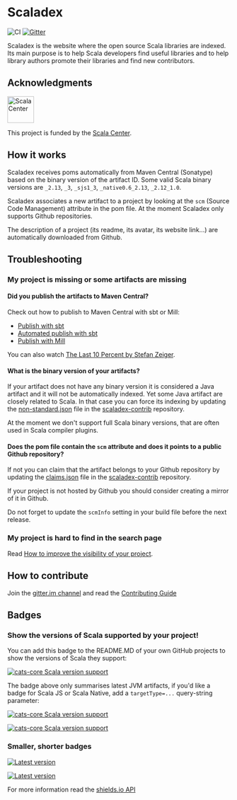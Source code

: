 # Scaladex

![CI](https://github.com/scalacenter/scaladex/actions/workflows/ci.yml/badge.svg)
[![Gitter](https://img.shields.io/gitter/room/scalacenter/scaladex.svg?style=flat-square)](https://gitter.im/scalacenter/scaladex)

Scaladex is the website where the open source Scala libraries are indexed.
Its main purpose is to help Scala developers find useful libraries and to help library authors promote their libraries and find new contributors.

## Acknowledgments

<a title="Scala Center" href="https://scala.epfl.ch/"><img alt="Scala Center" src="https://scala.epfl.ch/resources/img/scala-center-logo-black.png" height="60" /></a>

This project is funded by the <a title="Scala Center" href="https://scala.epfl.ch/">Scala Center</a>.

## How it works

Scaladex receives poms automatically from Maven Central (Sonatype) based on the binary version of the artifact ID.
Some valid Scala binary versions are `_2.13`, `_3`, `_sjs1_3`, `_native0.6_2.13`, `_2.12_1.0`.

Scaladex associates a new artifact to a project by looking at the `scm` (Source Code Management) attribute in the pom file.
At the moment Scaladex only supports Github repositories.

The description of a project (its readme, its avatar, its website link...) are automatically downloaded from Github.

## Troubleshooting

### My project is missing or some artifacts are missing

#### Did you publish the artifacts to Maven Central?

Check out how to publish to Maven Central with sbt or Mill:
- [Publish with sbt](https://www.scala-sbt.org/1.x/docs/Publishing.html)
- [Automated publish with sbt](https://github.com/sbt/sbt-ci-release)
- [Publish with Mill](https://com-lihaoyi.github.io/mill/mill/Intro_to_Mill.html#_deploying_your_code)

You can also watch [The Last 10 Percent by Stefan Zeiger](https://www.youtube.com/watch?v=RmEMUwfQoSc).

#### What is the binary version of your artifacts?

If your artifact does not have any binary version it is considered a Java artifact and it will not be automatically indexed.
Yet some Java artifact are closely related to Scala.
In that case you can force its indexing by updating the [non-standard.json](https://github.com/scalacenter/scaladex-contrib/blob/master/non-standard.json) file in the [scaladex-contrib](https://github.com/scalacenter/scaladex-contrib) repository.

At the moment we don't support full Scala binary versions, that are often used in Scala compiler plugins.

#### Does the pom file contain the `scm` attribute and does it points to a public Github repository?

If not you can claim that the artifact belongs to your Github repository by updating the [claims.json](https://github.com/scalacenter/scaladex-contrib/blob/master/claims.json) file in the [scaladex-contrib](https://github.com/scalacenter/scaladex-contrib) repository.

If your project is not hosted by Github you should consider creating a mirror of it in Github.

Do not forget to update the `scmInfo` setting in your build file before the next release.

### My project is hard to find in the search page

Read [How to improve the visibility of your project](doc/user/improve-visibility.md).

## How to contribute

Join the [gitter.im channel](https://gitter.im/scalacenter/scaladex) and read the [Contributing Guide](/CONTRIBUTING.md)

## Badges

### Show the versions of Scala supported by your project!

You can add this badge to the README.MD of your own GitHub projects to show
the versions of Scala they support:

[![cats-core Scala version support](https://index.scala-lang.org/typelevel/cats/cats-core/latest-by-scala-version.svg)](https://index.scala-lang.org/typelevel/cats/cats-core)

The badge above only summarises latest JVM artifacts, if you'd like a badge
for  Scala JS or Scala Native, add a `targetType=...` query-string parameter:

[![cats-core Scala version support](https://index.scala-lang.org/typelevel/cats/cats-core/latest-by-scala-version.svg?targetType=js)](https://index.scala-lang.org/typelevel/cats/cats-core)

[![cats-core Scala version support](https://index.scala-lang.org/typelevel/cats/cats-core/latest-by-scala-version.svg?targetType=native)](https://index.scala-lang.org/typelevel/cats/cats-core)

### Smaller, shorter badges

[![Latest version](https://index.scala-lang.org/typelevel/cats/cats-core/latest.svg?color=orange)](https://index.scala-lang.org/typelevel/cats/cats-core)

[![Latest version](https://index.scala-lang.org/akka/akka/akka-http-core/latest.svg?color=blue)](https://index.scala-lang.org/akka/akka/akka-http-core)

For more information read the [shields.io API](http://shields.io/)
